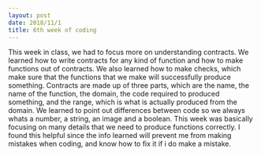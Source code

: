 ```yaml
---
layout: post
date: 2018/11/1
title: 6th week of coding
---
```


This week in class, we had to focus more on understanding contracts. We learned how to write contracts for any kind of function and how to make functions out of contracts. We also learned how to make checks, which make sure that the functions that we make will successfully produce something. Contracts are made up of three parts, which are the name, the name of the function, the domain, the code required to produced something, and the range, which is what is actually produced from the domain. We learned to point out differences between code so we always whats a number, a string, an image and a boolean. This week was basically focusing on many details that we need to produce functions correctly. I found this helpful since the info learned will prevent me from making mistakes when coding, and know how to fix it if i do make a mistake.
